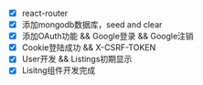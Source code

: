 - [x] react-router
- [x] 添加mongodb数据库，seed and clear
- [x] 添加OAuth功能 && Google登录 && Google注销 
- [x] Cookie登陆成功 && X-CSRF-TOKEN
- [x] User开发 && Listings初期显示
- [X] Lisitng组件开发完成